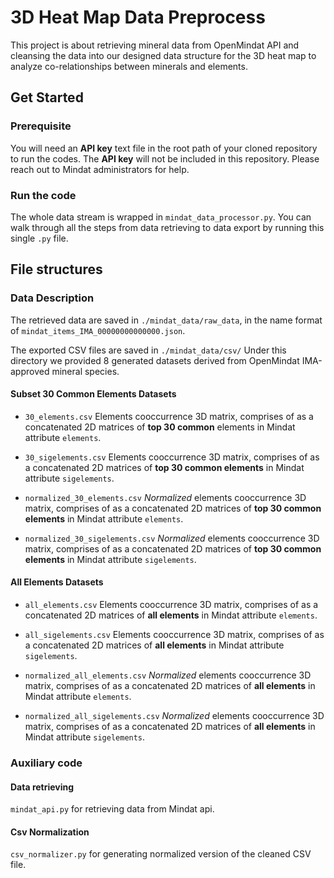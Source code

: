 # 3D Heat Map Data Preprocess
This project is about retrieving mineral data from OpenMindat API and cleansing the data into our designed data structure for the 3D heat map to analyze co-relationships between minerals and elements.

## Get Started
### Prerequisite 
You will need an **API key** text file in the root path of your cloned repository to run the codes. The **API key** will not be included in this repository. Please reach out to Mindat administrators for help.

### Run the code
The whole data stream is wrapped in `mindat_data_processor.py`. You can walk through all the steps from data retrieving to data export by running this single `.py` file.

## File structures

### Data Description
The retrieved data are saved in `./mindat_data/raw_data`, in the name format of `mindat_items_IMA_00000000000000.json`.

The exported CSV files are saved in `./mindat_data/csv/`
Under this directory we provided 8  generated datasets derived from OpenMindat IMA-approved mineral species.

#### Subset 30 Common Elements Datasets
- `30_elements.csv` Elements cooccurrence 3D matrix, comprises of as a concatenated 2D matrices of **top 30 common** elements in Mindat attribute `elements`.

- `30_sigelements.csv` Elements cooccurrence 3D matrix, comprises of as a concatenated 2D matrices of **top 30 common elements** in Mindat attribute `sigelements`.

- `normalized_30_elements.csv` *Normalized* elements cooccurrence 3D matrix, comprises of as a concatenated 2D matrices of **top 30 common elements** in Mindat attribute `elements`.

- `normalized_30_sigelements.csv` *Normalized* elements cooccurrence 3D matrix, comprises of as a concatenated 2D matrices of **top 30 common elements** in Mindat attribute `sigelements`.

#### All Elements Datasets
- `all_elements.csv` Elements cooccurrence 3D matrix, comprises of as a concatenated 2D matrices of **all elements** in Mindat attribute `elements`.

- `all_sigelements.csv` Elements cooccurrence 3D matrix, comprises of as a concatenated 2D matrices of **all elements** in Mindat attribute `sigelements`.

- `normalized_all_elements.csv` *Normalized* elements cooccurrence 3D matrix, comprises of as a concatenated 2D matrices of **all elements** in Mindat attribute `elements`.

- `normalized_all_sigelements.csv` *Normalized* elements cooccurrence 3D matrix, comprises of as a concatenated 2D matrices of **all elements** in Mindat attribute `sigelements`.

### Auxiliary code

#### Data retrieving
`mindat_api.py` for retrieving data from Mindat api.

#### Csv Normalization

`csv_normalizer.py` for generating normalized version of the cleaned CSV file.